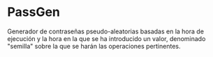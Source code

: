 # PassGen
Generador de contraseñas pseudo-aleatorias basadas en la hora de ejecución y la hora en la que se ha introducido un valor, denominado "semilla" sobre la que se harán las operaciones pertinentes.
